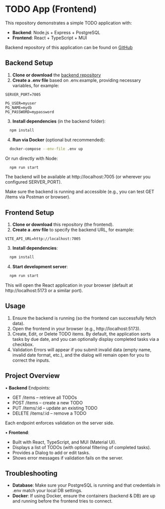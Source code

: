 # TODO App (Frontend)

This repository demonstrates a simple TODO application with:

- **Backend**: Node.js + Express + PostgreSQL
- **Frontend**: React + TypeScript + MUI

Backend repository of this application can be found on [GitHub](https://github.com/MichalKomet/engager.app-be)

## Backend Setup

1. **Clone or download** the [backend repository](https://github.com/MichalKomet/engager.app-be)
2. **Create a .env file** based on .env.example, providing necessary variables, for example:

```dotenv
SERVER_PORT=7005

PG_USER=myuser
PG_NAME=mydb
PG_PASSWORD=mypassword
```

3. **Install dependencies** (in the backend folder):

```bash
  npm install
```

4. **Run via Docker** (optional but recommended):

```bash
  docker-compose --env-file .env up
```

Or run directly with Node:
```bash
  npm run start
```

The backend will be available at http://localhost:7005 (or wherever you configured SERVER_PORT).

Make sure the backend is running and accessible (e.g., you can test GET /items via Postman or browser).

## Frontend Setup

1. **Clone or download** this repository (the frontend).
2. **Create a .env file** to specify the backend URL, for example:

```dotenv
VITE_API_URL=http://localhost:7005
```

3. **Install dependencies**:

```bash
  npm install
```

4. **Start development server**:

```bash
  npm run start
```

This will open the React application in your browser (default at http://localhost:5173 or a similar port).

## Usage

1.	Ensure the backend is running (so the frontend can successfully fetch data).
2.	Open the frontend in your browser (e.g., http://localhost:5173).
3.	Create, Edit, or Delete TODO items. By default, the application sorts tasks by due date, and you can optionally display completed tasks via a checkbox.
4.	Validation Errors will appear if you submit invalid data (empty name, invalid date format, etc.), and the dialog will remain open for you to correct the inputs.

## Project Overview

•	**Backend** Endpoints:
-	GET /items – retrieve all TODOs
-	POST /items – create a new TODO
-	PUT /items/:id – update an existing TODO
-	DELETE /items/:id – remove a TODO

Each endpoint enforces validation on the server side.

•	**Frontend**:
-	Built with React, TypeScript, and MUI (Material UI).
-	Displays a list of TODOs (with optional filtering of completed tasks).
-	Provides a Dialog to add or edit tasks.
-	Shows error messages if validation fails on the server.

## Troubleshooting

-	**Database**: Make sure your PostgreSQL is running and that credentials in .env match your local DB settings.
-	**Docker**: If using Docker, ensure the containers (backend & DB) are up and running before the frontend tries to connect.